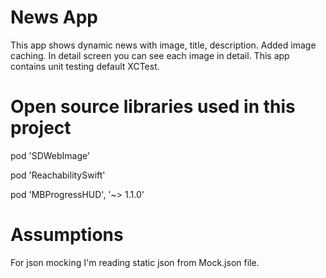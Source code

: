 # News App
  This app shows dynamic news with image, title, description. Added image caching. In detail screen you can see each image in detail. This app contains unit testing default XCTest.
  
 # Open source libraries used in this project
 pod 'SDWebImage'
 
 pod 'ReachabilitySwift'
 
 pod 'MBProgressHUD', '~> 1.1.0'  
 
 # Assumptions
  For json mocking I'm reading static json from Mock.json file.  
 
 
